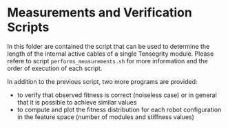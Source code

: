 # Measurements and Verification Scripts

In this folder are contained the script that can be used to determine the length of the internal active cables of a single Tensegrity module. Please refere to script `performs_measurements.sh` for more information and the order of execution of each script.

In addition to the previous script, two more programs are provided:

- to verify that observed fitness is correct (noiseless case) or in general that it is possible to achieve similar values
- to compute and plot the fitness distribution for each robot configuration in the feature space (number of modules and stiffness values)